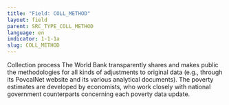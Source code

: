 ```yaml
---
title: "Field: COLL_METHOD"
layout: field
parent: SRC_TYPE_COLL_METHOD
language: en
indicator: 1-1-1a
slug: COLL_METHOD
---
```

Collection process
The World Bank transparently shares and makes public the methodologies for all kinds of adjustments to original data (e.g., through its PovcalNet website and its various analytical documents). The poverty estimates are developed by economists, who work closely with national government counterparts concerning each poverty data update.